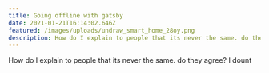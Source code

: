 ```yaml
---
title: Going offline with gatsby
date: 2021-01-21T16:14:02.646Z
featured: /images/uploads/undraw_smart_home_28oy.png
description: How do I explain to people that its never the same. do they agree? I dount
---
```

How do I explain to people that its never the same. do they agree? I dount
